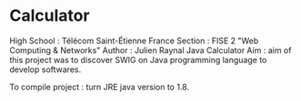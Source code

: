 # Calculator
High School : Télécom Saint-Étienne France 
Section : FISE 2 "Web Computing & Networks"
Author : Julien Raynal Java Calculator
Aim : aim of this project was to discover SWIG on Java programming language to develop softwares.

To compile project : turn JRE java version to 1.8.
